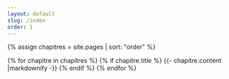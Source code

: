 ```yaml
---
layout: default
slug: /index
order: 1
---
```


{% assign chapitres = site.pages | sort: "order" %}

{% for chapitre in chapitres %}
  {% if chapitre.title %}
    {{- chapitre.content |markdownify -}}
  {% endif %}
{% endfor %}